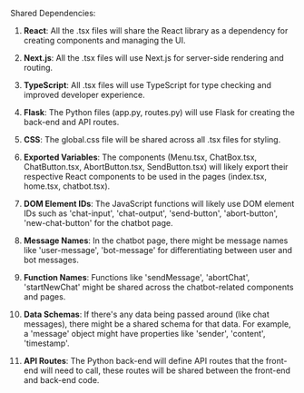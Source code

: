 Shared Dependencies:

1. **React**: All the .tsx files will share the React library as a dependency for creating components and managing the UI.

2. **Next.js**: All the .tsx files will use Next.js for server-side rendering and routing.

3. **TypeScript**: All .tsx files will use TypeScript for type checking and improved developer experience.

4. **Flask**: The Python files (app.py, routes.py) will use Flask for creating the back-end and API routes.

5. **CSS**: The global.css file will be shared across all .tsx files for styling.

6. **Exported Variables**: The components (Menu.tsx, ChatBox.tsx, ChatButton.tsx, AbortButton.tsx, SendButton.tsx) will likely export their respective React components to be used in the pages (index.tsx, home.tsx, chatbot.tsx).

7. **DOM Element IDs**: The JavaScript functions will likely use DOM element IDs such as 'chat-input', 'chat-output', 'send-button', 'abort-button', 'new-chat-button' for the chatbot page.

8. **Message Names**: In the chatbot page, there might be message names like 'user-message', 'bot-message' for differentiating between user and bot messages.

9. **Function Names**: Functions like 'sendMessage', 'abortChat', 'startNewChat' might be shared across the chatbot-related components and pages.

10. **Data Schemas**: If there's any data being passed around (like chat messages), there might be a shared schema for that data. For example, a 'message' object might have properties like 'sender', 'content', 'timestamp'. 

11. **API Routes**: The Python back-end will define API routes that the front-end will need to call, these routes will be shared between the front-end and back-end code.